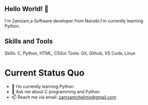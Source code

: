 ## Hello World! 👋
 I'm Zamzam,a Software developer from Nairobi.I'm currently learning Python.

## Skills and Tools
Skills: C, Python, HTML, CSS\n
Tools: Git, Github, VS Code, Linux
# Current Status Quo
- 🌱 I’m currently learning Python
- 💬 Ask me about C programming and Python
- 📫 Reach me via email: zamzamchelimo@gmail.com
<!--
**Zamzamke/Zamzamke** is a ✨ _special_ ✨ repository because its `README.md` (this file) appears on your GitHub profile.

Here are some ideas to get you started:

- 🔭 I’m currently working on ...
- 🌱 I’m currently learning ...
- 👯 I’m looking to collaborate on ...
- 🤔 I’m looking for help with ...
- 💬 Ask me about ...
- 📫 Reach me via 
- 😄 Pronouns: ...
- ⚡ Fun fact: ...
-->
